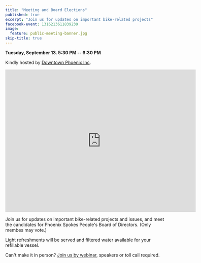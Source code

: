 ```yaml
---
title: "Meeting and Board Elections"
published: true
excerpt: "Join us for updates on important bike-related projects"
facebook-event: 1316213611839239
image:
  feature: public-meeting-banner.jpg
skip-title: true
---
```


**Tuesday, September 13. 5:30 PM -- 6:30 PM**

Kindly hosted by [Downtown Phoenix Inc](http://dtphx.org/).

<iframe src="https://www.google.com/maps/embed?pb=!1m14!1m8!1m3!1d13316.204567160927!2d-112.0736025!3d33.4479741!3m2!1i1024!2i768!4f13.1!3m3!1m2!1s0x0%3A0x1aa363d3395991dc!2sDowntown+Phoenix+Inc!5e0!3m2!1sen!2sus!4v1472699206206" width="600" height="450" frameborder="0" style="border:0" allowfullscreen></iframe>

Join us for updates on important bike-related projects and issues, and meet the candidates for Phoenix Spokes People's Board of Directors. (Only membes may vote.)

Light refreshments will be served and filtered water available for your refillable vessel.

Can't make it in person? [Join us by webinar](https://attendee.gotowebinar.com/register/4196531702873380354), speakers or toll call required.
